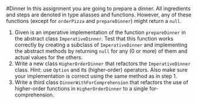 #Dinner
In this assignment you are going to prepare a dinner. All ingredients and steps are denoted in type aliasses and functions. However, any of these functions (except for `orderPizza` and `prepareDinner`) might return a `null`.
1. Given is an imperative implementation of the function `prepareDinner` in the abstract class `ImperativeDinner`. Test that this function works correctly by creating a subclass of `ImperativeDinner` and implementing the abstract methods by returning `null` for any (0 or more) of them and actual values for the others.
2. Write a new class `HigherOrderDinner` that refactors the `ImperativeDinner` class. Hint: use `Option` and its (higher-order) operators. Also make sure your implementation is correct using the same method as in step 1.
3. Write a third class `DinnerWithForComprehension` that refactors the use of higher-order functions in `HigherOrderDinner` to a single for-comprehension.

